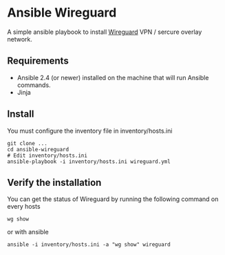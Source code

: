 # Ansible Wireguard

A simple ansible playbook to install [Wireguard](https://www.wireguard.com/) VPN / sercure overlay network.


## Requirements

 - Ansible 2.4 (or newer) installed on the machine that will run Ansible commands.
 - Jinja

## Install
You must configure the inventory file in inventory/hosts.ini
 

    git clone ...
    cd ansible-wireguard
    # Edit inventory/hosts.ini
    ansible-playbook -i inventory/hosts.ini wireguard.yml

## Verify the installation
You can get the status of Wireguard by running the following command on every hosts

    wg show
 or with ansible

    ansible -i inventory/hosts.ini -a "wg show" wireguard
